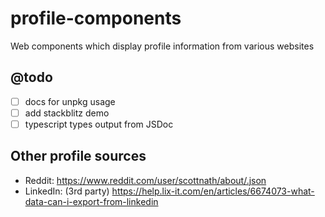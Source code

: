 # profile-components

Web components which display profile information from various websites

## @todo

- [ ] docs for unpkg usage
- [ ] add stackblitz demo
- [ ] typescript types output from JSDoc

## Other profile sources

* Reddit: https://www.reddit.com/user/scottnath/about/.json
* LinkedIn: (3rd party) https://help.lix-it.com/en/articles/6674073-what-data-can-i-export-from-linkedin